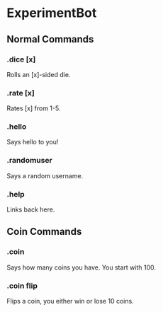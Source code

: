 # ExperimentBot
## Normal Commands

### .dice [x]
Rolls an [x]-sided die.
### .rate [x]
Rates [x] from 1-5.
### .hello
Says hello to you!
### .randomuser
Says a random username.
### .help
Links back here.
## Coin Commands

### .coin
Says how many coins you have. You start with 100.
### .coin flip
Flips a coin, you either win or lose 10 coins.
